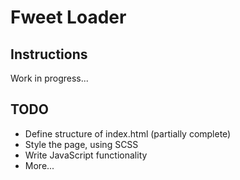 Fweet Loader
============

Instructions
------------
Work in progress...


TODO
----
+ Define structure of index.html (partially complete)
+ Style the page, using SCSS
+ Write JavaScript functionality
+ More...
